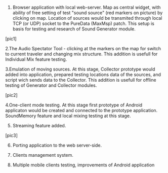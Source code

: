 1. Browser application with local web-server. Map as central widget, with ability of free setting of test "sound source" (red markers on picture) by clicking on map.
Location of sources would be transmited through local TCP (or UDP) socket to the PureData (MaxMsp) patch. This setup is basis for testing and research of Sound Generator module.

[pic1]

2.The Audio Spectator Tool - clicking at the markers on the map for switch to current traveler and changing mix structure. This addition is usefull for Individual Mix feature testing.

3.Emulation of moving sources. At this stage, Collector prototype would added into application, prepared testing locations data of the sources, and script wich sends data to the Collector. This addition is usefull for offline testing of Generator and Collector modules.

[pic2]

4.One-client mode testing. At this stage first prototype of Android applicaton would be created and connected to the prototype application. SoundMemory feature and local mixing testing at this stage. 

5. Streaming feature added. 

[pic3]

6. Porting application to the web server-side.

7. Clients management system.

8. Multiple mobile clients testing, improvements of Android application
